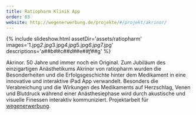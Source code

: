 ```yaml
---
title: Ratiopharm Klinik App
order: 03
website: http://wegenerwerbung.de/projekte/#/projekt/akrinor/
---
```


{% include slideshow.html assetDir='assets/ratiopharm' images='1.jpg*2.jpg*3.jpg*4.jpg*5.jpg*6.jpg*7.jpg' descriptions='a#*#b#*#c#*#d#*#e#*#f#*#g' %}

Akrinor. 50 Jahre und immer noch ein Original. Zum Jubiläum des einzigartigen Anästhetikums Akrinor von ratiopharm wurden die Besonderheiten und die Erfolgsgeschichte hinter dem Medikament in eine innovative und interaktive iPad App verwandelt. Besonders die Verabreichung und die Wirkungen des Medikaments auf Herzschlag, Venen und Blutdruck während einer Anästhesiephase wird durch akustische und visuelle Finessen interaktiv kommuniziert. Projektarbeit für [wegenerwerbung](http://www.wegenerwerbung.de/).
